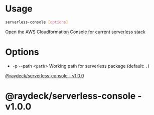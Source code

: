 
<a name="__climd"></a>

# Usage
```bash
serverless-console [options]
```
Open the AWS Cloudformation Console for current serverless stack
# Options
* -p --path \<`path`> Working path for serverless package (default: `.`)

<a name="librarymd"></a>

[@raydeck/serverless-console - v1.0.0](README.md)

# @raydeck/serverless-console - v1.0.0


